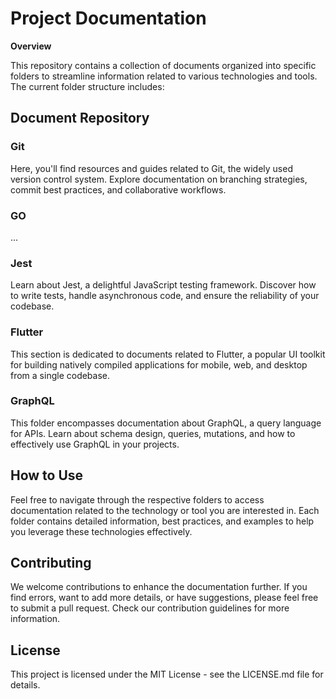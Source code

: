 # Project Documentation

**Overview**

This repository contains a collection of documents organized into specific folders to streamline information related to various technologies and tools. The current folder structure includes:

## Document Repository

### Git
Here, you'll find resources and guides related to Git, the widely used version control system. Explore documentation on branching strategies, commit best practices, and collaborative workflows.

### GO
...

### Jest
Learn about Jest, a delightful JavaScript testing framework. Discover how to write tests, handle asynchronous code, and ensure the reliability of your codebase.

### Flutter
This section is dedicated to documents related to Flutter, a popular UI toolkit for building natively compiled applications for mobile, web, and desktop from a single codebase.

### GraphQL
This folder encompasses documentation about GraphQL, a query language for APIs. Learn about schema design, queries, mutations, and how to effectively use GraphQL in your projects.

## How to Use

Feel free to navigate through the respective folders to access documentation related to the technology or tool you are interested in. Each folder contains detailed information, best practices, and examples to help you leverage these technologies effectively.

## Contributing

We welcome contributions to enhance the documentation further. If you find errors, want to add more details, or have suggestions, please feel free to submit a pull request. Check our contribution guidelines for more information.

## License

This project is licensed under the MIT License - see the LICENSE.md file for details.
